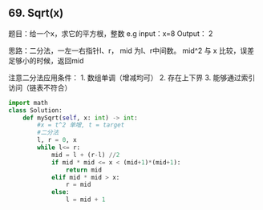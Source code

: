 ## 69. Sqrt(x)

题目：给一个x，求它的平方根，整数 e.g input：x=8 Output： 2

思路：二分法，一左一右指针l、r， mid 为l、r中间数。 mid^2 与 x 比较，误差足够小的时候，返回mid

注意二分法应用条件： 1. 数组单调（增减均可） 2. 存在上下界 3. 能够通过索引访问（链表不符合）

```python 
import math
class Solution:
    def mySqrt(self, x: int) -> int:
        #x = t^2 单增, t = target
        #二分法
        l, r = 0, x
        while l<= r:
            mid = l + (r-l) //2
            if mid * mid <= x < (mid+1)*(mid+1):
                return mid
            elif mid * mid > x:
                r = mid
            else:
                l = mid + 1
            
```
